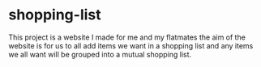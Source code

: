 # shopping-list
This project is a website I made for me and my flatmates the aim of the website is for us to all add items we want in a shopping list and any items we all want will be grouped into a mutual shopping list.
